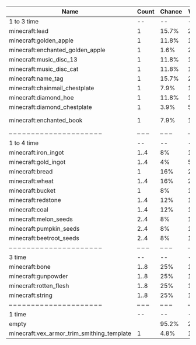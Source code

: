 | Name                                       | Count | Chance | Weight | Comment         |
| ------------------------------------------ | ----- | ------ | ------ | --------------- |
| 1 to 3 time                                |    -- |     -- |     -- |                 |
| minecraft:lead                             |     1 |  15.7% | 20/127 |                 |
| minecraft:golden_apple                     |     1 |  11.8% | 15/127 |                 |
| minecraft:enchanted_golden_apple           |     1 |   1.6% |  2/127 |                 |
| minecraft:music_disc_13                    |     1 |  11.8% | 15/127 |                 |
| minecraft:music_disc_cat                   |     1 |  11.8% | 15/127 |                 |
| minecraft:name_tag                         |     1 |  15.7% | 20/127 |                 |
| minecraft:chainmail_chestplate             |     1 |   7.9% | 10/127 |                 |
| minecraft:diamond_hoe                      |     1 |  11.8% | 15/127 |                 |
| minecraft:diamond_chestplate               |     1 |   3.9% |  5/127 |                 |
| minecraft:enchanted_book                   |     1 |   7.9% | 10/127 | enchantments: * |
| – – – – – – – – – – – – – – – – – – – – –  | – – – | – – –  | – – –  | – – – – – – – – |
| 1 to 4 time                                |    -- |     -- |     -- |                 |
| minecraft:iron_ingot                       |  1..4 |     8% | 10/125 |                 |
| minecraft:gold_ingot                       |  1..4 |     4% |  5/125 |                 |
| minecraft:bread                            |     1 |    16% | 20/125 |                 |
| minecraft:wheat                            |  1..4 |    16% | 20/125 |                 |
| minecraft:bucket                           |     1 |     8% | 10/125 |                 |
| minecraft:redstone                         |  1..4 |    12% | 15/125 |                 |
| minecraft:coal                             |  1..4 |    12% | 15/125 |                 |
| minecraft:melon_seeds                      |  2..4 |     8% | 10/125 |                 |
| minecraft:pumpkin_seeds                    |  2..4 |     8% | 10/125 |                 |
| minecraft:beetroot_seeds                   |  2..4 |     8% | 10/125 |                 |
| – – – – – – – – – – – – – – – – – – – – –  | – – – | – – –  | – – –  | – – – – – – – – |
| 3 time                                     |    -- |     -- |     -- |                 |
| minecraft:bone                             |  1..8 |    25% |  10/40 |                 |
| minecraft:gunpowder                        |  1..8 |    25% |  10/40 |                 |
| minecraft:rotten_flesh                     |  1..8 |    25% |  10/40 |                 |
| minecraft:string                           |  1..8 |    25% |  10/40 |                 |
| – – – – – – – – – – – – – – – – – – – – –  | – – – | – – –  | – – –  | – – – – – – – – |
| 1 time                                     |    -- |     -- |     -- |                 |
| empty                                      |       |  95.2% |  20/21 |                 |
| minecraft:vex_armor_trim_smithing_template |     1 |   4.8% |   1/21 |                 |
